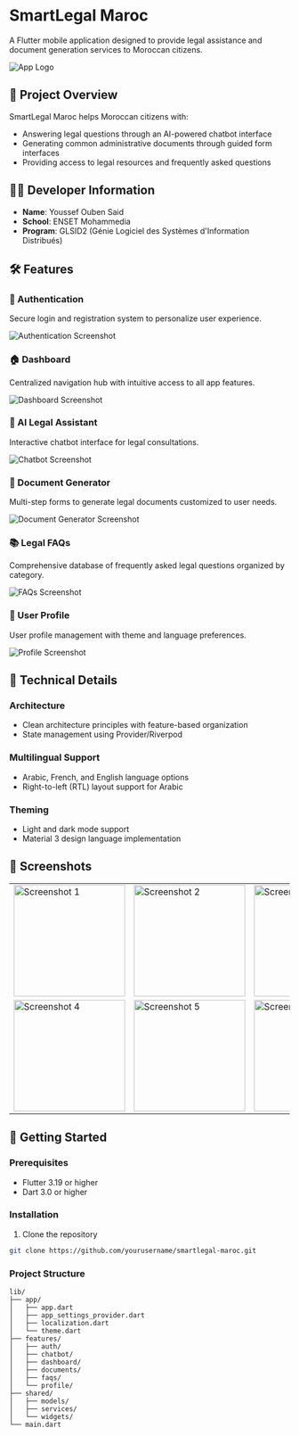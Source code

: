 # SmartLegal Maroc

A Flutter mobile application designed to provide legal assistance and document generation services to Moroccan citizens.

![App Logo](assets/images/logo.png)

## 📄 Project Overview

SmartLegal Maroc helps Moroccan citizens with:
- Answering legal questions through an AI-powered chatbot interface
- Generating common administrative documents through guided form interfaces
- Providing access to legal resources and frequently asked questions

## 👨‍💻 Developer Information
- **Name**: Youssef Ouben Said
- **School**: ENSET Mohammedia
- **Program**: GLSID2 (Génie Logiciel des Systèmes d'Information Distribués)

## 🛠️ Features

### 🔐 Authentication
Secure login and registration system to personalize user experience.

![Authentication Screenshot](screenshots/auth_screen.png)

### 🏠 Dashboard
Centralized navigation hub with intuitive access to all app features.

![Dashboard Screenshot](screenshots/dashboard.png)

### 🤖 AI Legal Assistant
Interactive chatbot interface for legal consultations.

![Chatbot Screenshot](screenshots/chatbot.png)

### 📝 Document Generator
Multi-step forms to generate legal documents customized to user needs.

![Document Generator Screenshot](screenshots/document_generator.png)

### 📚 Legal FAQs
Comprehensive database of frequently asked legal questions organized by category.

![FAQs Screenshot](screenshots/faqs.png)

### 👤 User Profile
User profile management with theme and language preferences.

![Profile Screenshot](screenshots/profile.png)

## 🔧 Technical Details

### Architecture
- Clean architecture principles with feature-based organization
- State management using Provider/Riverpod

### Multilingual Support
- Arabic, French, and English language options
- Right-to-left (RTL) layout support for Arabic

### Theming
- Light and dark mode support
- Material 3 design language implementation

## 📱 Screenshots

<table>
  <tr>
    <td><img src="screenshots/screen1.png" alt="Screenshot 1" width="200"/></td>
    <td><img src="screenshots/screen2.png" alt="Screenshot 2" width="200"/></td>
    <td><img src="screenshots/screen3.png" alt="Screenshot 3" width="200"/></td>
  </tr>
  <tr>
    <td><img src="screenshots/screen4.png" alt="Screenshot 4" width="200"/></td>
    <td><img src="screenshots/screen5.png" alt="Screenshot 5" width="200"/></td>
    <td><img src="screenshots/screen6.png" alt="Screenshot 6" width="200"/></td>
  </tr>
</table>

## 🚀 Getting Started

### Prerequisites
- Flutter 3.19 or higher
- Dart 3.0 or higher

### Installation
1. Clone the repository
```bash
git clone https://github.com/yourusername/smartlegal-maroc.git
```

### Project Structure
```
lib/
├── app/
│   ├── app.dart
│   ├── app_settings_provider.dart  
│   ├── localization.dart
│   └── theme.dart
├── features/
│   ├── auth/
│   ├── chatbot/
│   ├── dashboard/
│   ├── documents/
│   ├── faqs/
│   └── profile/
├── shared/
│   ├── models/
│   ├── services/
│   └── widgets/
└── main.dart
```

